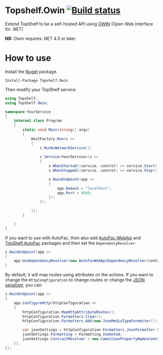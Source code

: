 Topshelf.Owin [![Build status](https://ci.appveyor.com/api/projects/status/fx8d5f2apa553gge?svg=true)](https://ci.appveyor.com/project/dennisroche/topshelf-owin)
=============

Extend TopShelf to be a self-hosted API using [OWIN](http://owin.org/) (Open Web Interface for .NET) 

**NB:** Owin requires .NET 4.5 or later.

How to use
=============

Install the [Nuget](https://www.nuget.org/packages/Topshelf.Owin) package.

	Install-Package Topshelf.Owin

Then modify your TopShelf service.

```c#
using Topshelf;
using TopShelf.Owin;

namespace YourService
{
    internal class Program
    {
        static void Main(string[] args)
        {
            HostFactory.Run(c =>
            {
                c.RunAsNetworkService();
         
                c.Service<YourService>(s =>
                {
                    s.WhenStarted((service, control) => service.Start());
                    s.WhenStopped((service, control) => service.Stop());

                    s.OwinEndpoint(app =>
                    {
                        app.Domain = "localhost";
                        app.Port = 8080;
                    });
                });

            });
        }

    }
}
```

If you want to use with AutoFac, then also add [AutoFac.WebApi](https://www.nuget.org/packages/Autofac.WebApi/) and [TopShelf.AutoFac](https://www.nuget.org/packages/Topshelf.Autofac/) packages and then set the `DependencyResolver`.

```c#
s.OwinEndpoint(app =>
{
    app.UseDependencyResolver(new AutofacWebApiDependencyResolver(container));
}
```

By default, it will map routes using attributes on the actions. If you want to change the `HttpCongfiguration` to change routes or change the [JSON serializer](https://www.nuget.org/packages/Newtonsoft.Json/), you can:

```c#
s.OwinEndpoint(app =>
{
    app.ConfigureHttp(httpConfiguration =>
    {
        httpConfiguration.MapHttpAttributeRoutes();
        httpConfiguration.Formatters.Clear();
        httpConfiguration.Formatters.Add(new JsonMediaTypeFormatter());

        var jsonSettings = httpConfiguration.Formatters.JsonFormatter.SerializerSettings;
        jsonSettings.Formatting = Formatting.Indented;
        jsonSettings.ContractResolver = new CamelCasePropertyNamesContractResolver();
    });
});
```
